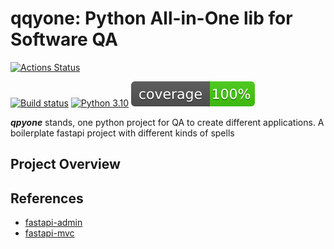 # qqyone: Python All-in-One lib for Software QA
<a href="https://github.com/qdriven/qpyone/actions"><img alt="Actions Status" src="https://github.com/qdriven/qpyone/workflows/build/badge.svg"></a>

[![Build status](https://github.com/qdriven/qpyone/workflows/build/badge.svg?branch=main&event=push)](https://github.com/qdriven/qpyone/actions?query=workflow%3Abuild)
[![Python 3.10](https://img.shields.io/badge/python-3.10-blue.svg)](https://www.python.org/downloads/release/python-310/)
![coverage](./assets/images/coverage.svg)

***qpyone*** stands, one python project for QA to create different applications.
A boilerplate fastapi project with different kinds of spells

## Project Overview




## References

- [fastapi-admin](https://github.com/fastapi-admin/fastapi-admin.git)
- [fastapi-mvc](https://github.com/fastapi-mvc/fastapi-mvc/)
